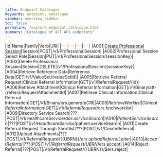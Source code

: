 ```yaml
---
title: Endpoint Catalogue
keywords: endpoint, catalogue
sidebar: overview_sidebar
toc: false
permalink: /explore_endpoint_catalogue.html
summary: "Catalogue of all API endpoints"
---
```


|Id|Name|Family|Verb|URI|
|---|---|---|---|
|A001|[Create Professional Session](explore_endpoint_a001.html)|Session|POST|/v1/ProfessionalSession|
|A002|Professional Session Select Role|Session|PUT|/v1/ProfessionalSession/{sessionKey}|
|A003|Delete Professional Session|Session|DELETE|/v1/ProfessionalSession/{sessionKey}|
|A004|Retrieve Reference Data|Reference Data|GET|/v1/ValueSet/{valueSetId}|
|A005|Retrieve Referral Request|Clinical Referral Information|GET|/v1/ReferralRequest/{id}|
|A006|Retrieve Attachment|Clinical Referral Information|GET|/v1/Binary/att-{referralRequestAttachmentId|
|A007|Retrieve Clinical Information|Clinical Referral Information|GET|/v1/Binary/$ers.generateCRI|
|A008|Retrieve Worklist|Clinical Referral Information|GET|[/v1/ReferralRequest/$ers.fetchworklist|
|A009|Directory Service Search|???|POST|/v1/HealthcareService/$dos.serviceSearch|
|A010|Patient Service Search|???|POST|/v1/HealthcareService/$patient.serviceSearch|
|A011|Create Referral Request Through Shortlist|???|POST|/v1/CreateReferral|
|A012|Upload Attachments|???|POST|/v1/ReferralRequest/{{UBRN}}/$ers.uploadReferralLetter|
|A013|Accept Referral|???|POST|/v1/ReferralRequest/{{UBRN}}/$ers.accept|
|A014|Reject Referral|???|POST|/v1/ReferralRequest/{{UBRN}}/$ers.reject|
